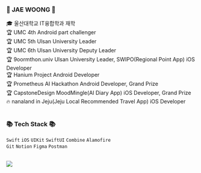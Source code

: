<div>
	<h3>👋 JAE WOONG 👋 </h3>
	

  🎓 울산대학교 IT융합학과 재학  
  🏆 UMC 4th Android part challenger <br>
  🏆 UMC 5th Ulsan University Leader <br>
  🏆 UMC 6th Ulsan University Deputy Leader <br>
  🏆 9oormthon.univ Ulsan University Leader, SWIPO(Regional Point App) iOS Developer<br>
  🏆 Hanium Project Android Developer <br>
  🏆 Prometheus AI Hackathon Android Developer, Grand Prize <br>
  🏆 CapstoneDesign MoodMingle(AI Diary App) iOS Developer, Grand Prize <br>
  🔥 nanaland in Jeju(Jeju Local Recommended Travel App) iOS Developer <br>
  <br>
</div>


<div>
<h3>📚 Tech Stack 📚</h3>
<p>
    <code>Swift</code>
    <code>iOS</code>
    <code>UIKit</code>
    <code>SwiftUI</code>
    <code>Combine</code>
    <code>Alamofire</code>
    <br>
    <code>Git</code>
    <code>Notion</code>
    <code>Figma</code>
    <code>Postman</code>
  </p>

</div>

<br>

<div>
<img src="http://mazassumnida.wtf/api/v2/generate_badge?boj=wo_olnd">	
<!-- <img src="http://mazandi.herokuapp.com/api?handle=wo_olnd&theme=warm"/> -->
</div>


